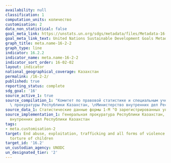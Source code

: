 ```yaml
---
availability: null
classification: 1
computation_units: количество
customisation: 2
data_non_statistical: false
goal_meta_link: https://unstats.un.org/sdgs/metadata/files/Metadata-16-02-02.pdf
goal_meta_link_text: United Nations Sustainable Development Goals Metadata (pdf 1361kB)
graph_title: meta.name-16-2-2
graph_type: line
indicator: 16.2.2
indicator_name: meta.name-16-2-2
indicator_sort_order: 16-02-02
layout: indicator
national_geographical_coverage: Казахстан
permalink: /16-2-2/
published: true
reporting_status: complete
sdg_goal: '16'
source_active_1: true
source_compilation_1: "Комитет по правовой статистике и специальным учетам Генеральной\
  \ прокуратуры Республики Казахстан, \nМинистерство внутренних дел Республики Казахстан"
source_data_1: Статистические данные формы 1-М "О зарегистрированных уголовных правонарушениях"
source_implementation_1: Генеральная прокуратура Республики Казахстан, Министерство
  внутренних дел Республики Казахстан
tags:
- meta.customisation-2
target: End abuse, exploitation, trafficking and all forms of violence against and
  torture of children
target_id: '16.2'
un_custodian_agency: UNODC
un_designated_tier: '2'
---
```

